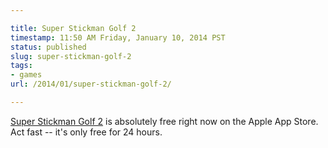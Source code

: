 ```yaml
---

title: Super Stickman Golf 2
timestamp: 11:50 AM Friday, January 10, 2014 PST
status: published
slug: super-stickman-golf-2
tags:
- games
url: /2014/01/super-stickman-golf-2/

---
```


[Super Stickman Golf 2][1] is absolutely free right now on the Apple App Store. Act fast -- it's only free for 24 hours.

[1]: https://itunes.apple.com/us/app/super-stickman-golf-2/id585259203?mt=8&ign-mpt=uo%3D2
